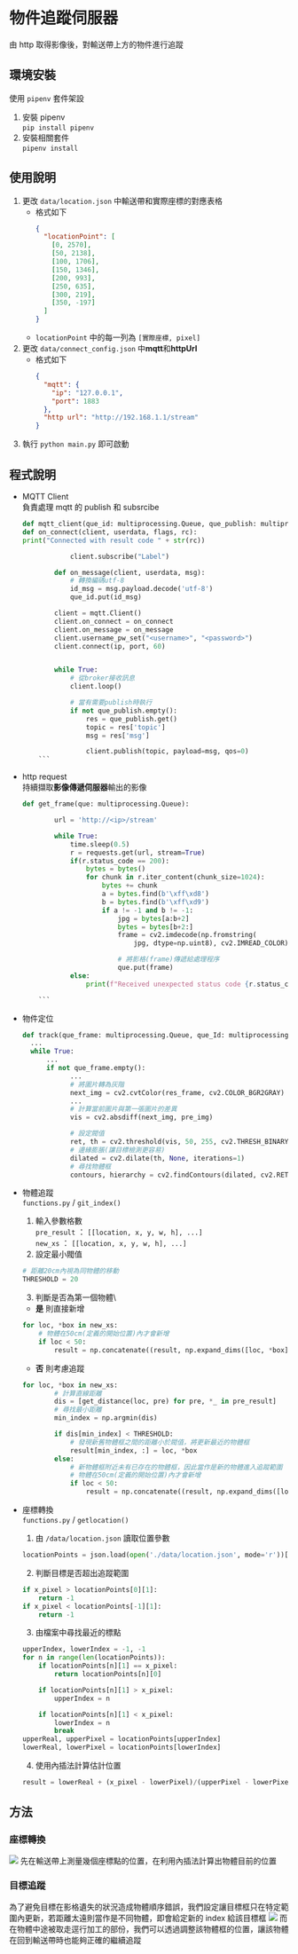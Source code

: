 # 物件追蹤伺服器

由 http 取得影像後，對輸送帶上方的物件進行追蹤

## 環境安裝

使用 `pipenv` 套件架設

1. 安裝 pipenv\
   `pip install pipenv`
2. 安裝相關套件\
   `pipenv install`

## 使用說明

1. 更改 `data/location.json` 中輸送帶和實際座標的對應表格
   - 格式如下
     ```json
     {
       "locationPoint": [
         [0, 2570],
         [50, 2138],
         [100, 1706],
         [150, 1346],
         [200, 993],
         [250, 635],
         [300, 219],
         [350, -197]
       ]
     }
     ```
   - `locationPoint` 中的每一列為 `[實際座標, pixel]`
2. 更改 `data/connect_config.json` 中**mqtt**和**httpUrl**
   - 格式如下
     ```json
     {
       "mqtt": {
         "ip": "127.0.0.1",
         "port": 1883
       },
       "http url": "http://192.168.1.1/stream"
     }
     ```
3. 執行 `python main.py` 即可啟動

## 程式說明

- MQTT Client\
  負責處理 mqtt 的 publish 和 subsrcibe

  ````python
  def mqtt_client(que_id: multiprocessing.Queue, que_publish: multiprocessing.Queue):
  def on_connect(client, userdata, flags, rc):
  print("Connected with result code " + str(rc))

              client.subscribe("Label")

          def on_message(client, userdata, msg):
              # 轉換編碼utf-8
              id_msg = msg.payload.decode('utf-8')
              que_id.put(id_msg)

          client = mqtt.Client()
          client.on_connect = on_connect
          client.on_message = on_message
          client.username_pw_set("<username>", "<password>")
          client.connect(ip, port, 60)


          while True:
              # 從broker接收訊息
              client.loop()

              # 當有需要publish時執行
              if not que_publish.empty():
                  res = que_publish.get()
                  topic = res['topic']
                  msg = res['msg']

                  client.publish(topic, payload=msg, qos=0)
      ```

  ````

- http request\
  持續擷取**影像傳遞伺服器**輸出的影像

  ````python
  def get_frame(que: multiprocessing.Queue):

          url = 'http://<ip>/stream'

          while True:
              time.sleep(0.5)
              r = requests.get(url, stream=True)
              if(r.status_code == 200):
                  bytes = bytes()
                  for chunk in r.iter_content(chunk_size=1024):
                      bytes += chunk
                      a = bytes.find(b'\xff\xd8')
                      b = bytes.find(b'\xff\xd9')
                      if a != -1 and b != -1:
                          jpg = bytes[a:b+2]
                          bytes = bytes[b+2:]
                          frame = cv2.imdecode(np.fromstring(
                              jpg, dtype=np.uint8), cv2.IMREAD_COLOR)

                          # 將影格(frame)傳遞給處理程序
                          que.put(frame)
              else:
                  print(f"Received unexpected status code {r.status_code}")

      ```

  ````

- 物件定位

    ```python
    def track(que_frame: multiprocessing.Queue, que_Id: multiprocessing.Queue, que_publish: multiprocessing.Queue):
      ...
      while True:
          ...
          if not que_frame.empty():
                ...
                # 將圖片轉為灰階
                next_img = cv2.cvtColor(res_frame, cv2.COLOR_BGR2GRAY)
                ...
                # 計算當前圖片與第一張圖片的差異
                vis = cv2.absdiff(next_img, pre_img)

                # 設定閥值
                ret, th = cv2.threshold(vis, 50, 255, cv2.THRESH_BINARY)
                # 邊緣膨脹(讓目標檢測更容易)
                dilated = cv2.dilate(th, None, iterations=1)
                # 尋找物體框
                contours, hierarchy = cv2.findContours(dilated, cv2.RETR_EXTERNAL, cv2.CHAIN_APPROX_SIMPLE)
    ```

- 物體追蹤\
  `functions.py` / `git_index()` 
  1. 輸入參數格數\
   `pre_result` ： `[[location, x, y, w, h], ...]`\
   `new_xs` ： `[[location, x, y, w, h], ...]` 
   2. 設定最小閥值
  ```python
  # 距離20cm內視為同物體的移動 
  THRESHOLD = 20 
  ```
  3. 判斷是否為第一個物體\
   - **是** 則直接新增
    ```python
    for loc, *box in new_xs: 
        # 物體在50cm(定義的開始位置)內才會新增 
        if loc < 50: 
            result = np.concatenate((result, np.expand_dims([loc, *box], axis=0)), axis=0) 
    ```

    - **否** 則考慮追蹤
    ```python
    for loc, *box in new_xs:
            # 計算直線距離
            dis = [get_distance(loc, pre) for pre, *_ in pre_result]
            # 尋找最小距離
            min_index = np.argmin(dis)

            if dis[min_index] < THRESHOLD:
                # 發現新舊物體框之間的距離小於閥值，將更新最近的物體框
                result[min_index, :] = loc, *box
            else:
                # 新物體框附近未有已存在的物體框，因此當作是新的物體進入追蹤範圍
                # 物體在50cm(定義的開始位置)內才會新增
                if loc < 50:
                    result = np.concatenate((result, np.expand_dims([loc, *box], axis=0)), axis=0)
    ```

- 座標轉換\
`functions.py` / `getlocation()` 
  1. 由 `/data/location.json` 讀取位置參數
    ```python
    locationPoints = json.load(open('./data/location.json', mode='r'))['locationPoint'] 
    ``` 
  2. 判斷目標是否超出追蹤範圍
    ```python
    if x_pixel > locationPoints[0][1]: 
        return -1 
    if x_pixel < locationPoints[-1][1]:
        return -1 
    ``` 
  3. 由檔案中尋找最近的標點
    ```python
    upperIndex, lowerIndex = -1, -1
    for n in range(len(locationPoints)):
        if locationPoints[n][1] == x_pixel:
            return locationPoints[n][0]

        if locationPoints[n][1] > x_pixel:
            upperIndex = n

        if locationPoints[n][1] < x_pixel:
            lowerIndex = n
            break
    upperReal, upperPixel = locationPoints[upperIndex]
    lowerReal, lowerPixel = locationPoints[lowerIndex]
    ```
  4. 使用內插法計算估計位置
    ```python
    result = lowerReal + (x_pixel - lowerPixel)/(upperPixel - lowerPixel) * (upperReal - lowerReal)
    ```

## 方法

### 座標轉換

![](/ItemTracking/img/輸送帶位置.jpg)
先在輸送帶上測量幾個座標點的位置，在利用內插法計算出物體目前的位置

### 目標追蹤

為了避免目標在影格遺失的狀況造成物體順序錯誤，我們設定讓目標框只在特定範圍內更新，若距離太遠則當作是不同物體，即會給定新的 index 給該目標框
![](/ItemTracking/img/追蹤示意圖.jpg)
而在物體中途被取走逕行加工的部份，我們可以透過調整該物體框的位置，讓該物體在回到輸送帶時也能夠正確的繼續追蹤

